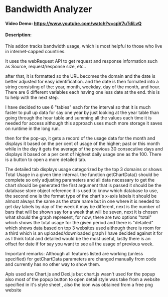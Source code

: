 # Bandwidth Analyzer
#### Video Demo:  https://www.youtube.com/watch?v=cpV7uTdiLvQ
#### Description:

This addon tracks bandwidth usage, which is most helpful to those who live in internet-capped countries.

It uses the webRequest API to get request and response information such as Source, request/response size, etc.. 

after that, it is formatted so the URL becomes the domain and the date is better adjusted for easy identification.
and the date is then formated into a string consisting of the: year, month, weekday, day of the month, and hour. There are 6 different variables each having one less date at the end. this is to help with the next step.

I have decided to use 6 "tables" each for the interval so that it is much faster to pull up data for say one year by just looking at the year table than going through the hour table and summing all the values each time it is needed for access although this approach uses much more storage it saves on runtime in the long run. 

then for the pop-up, it gets a record of the usage data for the month and displays it based on the per cent of usage of the higher; past or this month while in the day it gets the average of the previous 30 consecutive days and displays it based on a per cent of highest daily usage one as the 100. There is a button to open a more detailed tab.

The detailed tab displays usage categorized by the top 3 domains or shows Total Usage in a given time interval.
the function getChartData() should be complete so only adjusting parameters and all data necessary to get the chart should be generated 
the first argument that is passed it should be the database store object reference it is used  to know which database to use, the second one is the format type of the chart's x-axis labels it should be almost always the same as the store name but in one where it is needed to get day labels by day of the week it may be different, next is the number of bars that will be shown say for a week that will be seven, next it is chosen what should the graph represent, for now, there are two options "total" which shows the total usage for the given period and there is "detailed" which shows data based on top 3 websites used although there is room for a third which is an uploaded/downloaded graph I have decided against it for as I think total and detailed would be the most useful, lastly there is an offset for date if for say you want to see all the usage of previous week.

Important remarks:
Although all features listed are working (unless specified) for getChartData parameters are changed manually from code and currently has no other way to show them.

Apis used are Chart.js and Dexi.js but chart.js wasn't used for the popup also most of the popup button to open detail style was take from a website specified in it's style sheet , also the icon was obtained from a free png website

